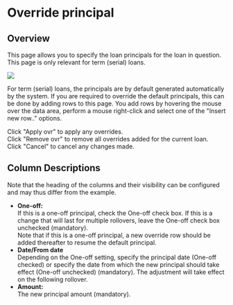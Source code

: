 # Override principal
## Overview
This page allows you to specify the loan principals for the loan in question. This page is only relevant for term (serial) loans.
<br/>

![](https://profitbasedocs.blob.core.windows.net/plannerimages/override-principal.JPG)

For term (serial) loans, the principals are by default generated automatically by the system. If you are required to override the default principals, this can be done by adding rows to this page. You add rows by hovering the mouse over the data area, perform a mouse right-click and select one of the "Insert new row.." options.<br/>

Click "Apply ovr" to apply any overrides.<br/>
Click "Remove ovr" to remove all overrides added for the current loan.<br/>
Click "Cancel" to cancel any changes made.

## Column Descriptions

Note that the heading of the columns and their visibility can be configured and may thus differ from the example.<br/>

- **One-off:**<br/>
If this is a one-off principal, check the One-off check box. If this is a change that will last for multiple rollovers, leave the One-off check box unchecked (mandatory).<br/>
Note that if this is a one-off principal, a new override row should be added thereafter to resume the default principal.<br/>
- **Date/From date**<br/>
Depending on the One-off setting, specify the principal date (One-off checked) or specify the date from which the new principal should take effect (One-off unchecked) (mandatory). The adjustment will take effect on the following rollover.<br/>
- **Amount:**<br/>
The new principal amount (mandatory).<br/>
